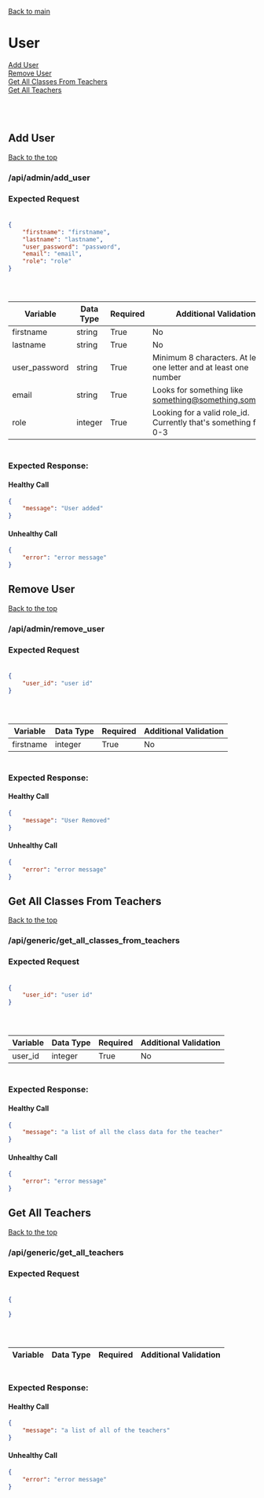 [Back to main](../README.md)
# User
[Add User](#add-user)<br>
[Remove User](#remove-user)<br>
[Get All Classes From Teachers](#get-all-classes-from-teachers)<br>
[Get All Teachers](#get-all-teachers)<br>

<br><br>
## Add User
[Back to the top](#user)
### /api/admin/add_user
### Expected Request<br><br>
```json
{
    "firstname": "firstname",
    "lastname": "lastname",
    "user_password": "password",
    "email": "email",
    "role": "role"
}
```
### <br>

| Variable      | Data Type | Required | Additional Validation                                              |
|---------------|-----------|----------|--------------------------------------------------------------------|
| firstname     | string    | True     | No                                                                 |
| lastname      | string    | True     | No                                                                 | 
| user_password | string    | True     | Minimum 8 characters.  At least one letter and at least one number |
| email         | string    | True     | Looks for something like something@something.something             |
| role          | integer   | True     | Looking for a valid role_id.  Currently that's something from 0-3  |

### <br>Expected Response:<br>
#### Healthy Call
```json 
{
    "message": "User added"
}
```
#### Unhealthy Call
```json 
{
    "error": "error message"
}
```

## Remove User
[Back to the top](#user)
### /api/admin/remove_user
### Expected Request<br><br>
```json
{
    "user_id": "user id"
}
```
### <br>

| Variable      | Data Type | Required | Additional Validation                                              |
|---------------|-----------|----------|--------------------------------------------------------------------|
| firstname     | integer   | True     | No                                                                 |

### <br>Expected Response:<br>
#### Healthy Call
```json 
{
    "message": "User Removed"
}
```
#### Unhealthy Call
```json 
{
    "error": "error message"
}
```

## Get All Classes From Teachers
[Back to the top](#user)
### /api/generic/get_all_classes_from_teachers
### Expected Request<br><br>
```json
{
    "user_id": "user id"
}
```
### <br>

| Variable | Data Type | Required | Additional Validation                                              |
|----------|-----------|----------|--------------------------------------------------------------------|
| user_id  | integer   | True     | No                                                                 |

### <br>Expected Response:<br>
#### Healthy Call
```json 
{
    "message": "a list of all the class data for the teacher"
}
```
#### Unhealthy Call
```json 
{
    "error": "error message"
}
```

## Get All Teachers
[Back to the top](#user)
### /api/generic/get_all_teachers
### Expected Request<br><br>
```json
{
  
}
```
### <br>

| Variable | Data Type | Required | Additional Validation                                              |
|----------|-----------|----------|--------------------------------------------------------------------|

### <br>Expected Response:<br>
#### Healthy Call
```json 
{
    "message": "a list of all of the teachers"
}
```
#### Unhealthy Call
```json 
{
    "error": "error message"
}
```